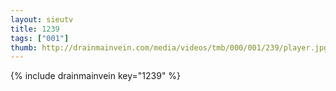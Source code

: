 ```yaml
--- 
layout: sieutv
title: 1239
tags: ["001"]
thumb: http://drainmainvein.com/media/videos/tmb/000/001/239/player.jpg
---
```

{% include drainmainvein key="1239" %} 
